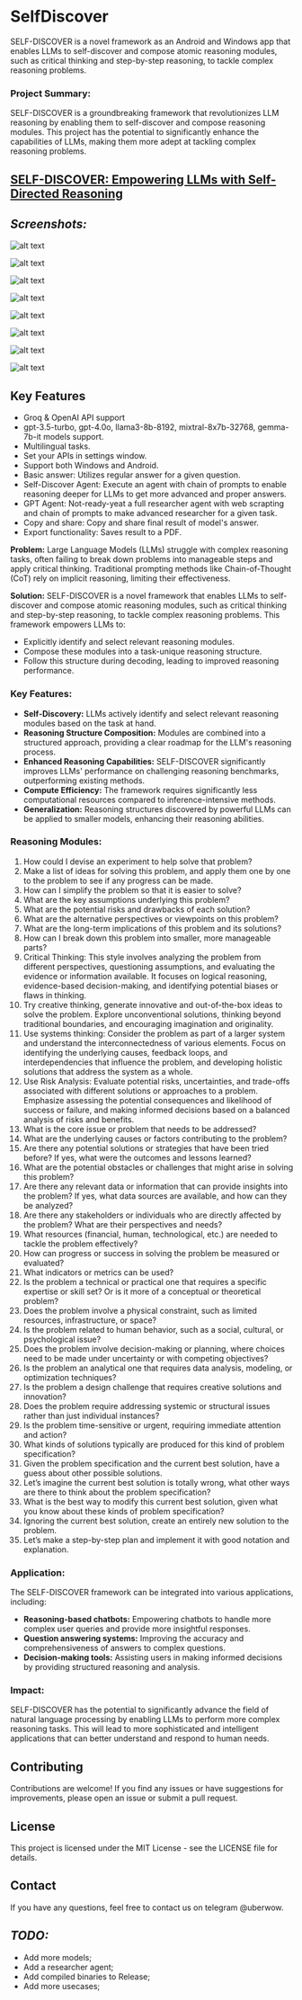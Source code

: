 # SelfDiscover
 SELF-DISCOVER is a novel framework as an Android and Windows app that enables LLMs to self-discover and compose atomic reasoning modules, such as critical thinking and step-by-step reasoning, to tackle complex reasoning problems.

### Project Summary:

SELF-DISCOVER is a groundbreaking framework that revolutionizes LLM reasoning by enabling them to self-discover and compose reasoning modules. This project has the potential to significantly enhance the capabilities of LLMs, making them more adept at tackling complex reasoning problems.

## [SELF-DISCOVER: Empowering LLMs with Self-Directed Reasoning](https://arxiv.org/abs/2402.03620)

## _Screenshots:_
![alt text]([https://github.com/progressionnetwork/SelfDiscover/blob/master/3.png](https://github.com/progressionnetwork/SelfDiscover/blob/main/screenshots/about.png?raw=true))

![alt text]([https://github.com/progressionnetwork/SelfDiscover/blob/master/2.png](https://github.com/progressionnetwork/SelfDiscover/blob/main/screenshots/main.png?raw=true))

![alt text]([https://github.com/progressionnetwork/SelfDiscover/blob/master/1.png](https://github.com/progressionnetwork/SelfDiscover/blob/main/screenshots/models.png?raw=true))

![alt text]([[https://github.com/progressionnetwork/SelfDiscover/blob/master/1.png](https://github.com/progressionnetwork/SelfDiscover/blob/main/screenshots/models.png](https://github.com/progressionnetwork/SelfDiscover/blob/main/screenshots/selfdiscover_full_answer.png?raw=true)))

![alt text]([[https://github.com/progressionnetwork/SelfDiscover/blob/master/1.png](https://github.com/progressionnetwork/SelfDiscover/blob/main/screenshots/models.png](https://github.com/progressionnetwork/SelfDiscover/blob/main/screenshots/settings.png?raw=true)))

![alt text]([[https://github.com/progressionnetwork/SelfDiscover/blob/master/1.png](https://github.com/progressionnetwork/SelfDiscover/blob/main/screenshots/models.png](https://github.com/progressionnetwork/SelfDiscover/blob/main/screenshots/selfdiscover_mode.png?raw=true)))

![alt text]([[https://github.com/progressionnetwork/SelfDiscover/blob/master/1.png](https://github.com/progressionnetwork/SelfDiscover/blob/main/screenshots/models.png](https://github.com/progressionnetwork/SelfDiscover/blob/main/screenshots/work_mode.png?raw=true)))

![alt text]([[https://github.com/progressionnetwork/SelfDiscover/blob/master/1.png](https://github.com/progressionnetwork/SelfDiscover/blob/main/screenshots/models.png](https://github.com/progressionnetwork/SelfDiscover/blob/main/screenshots/selfdiscover_chat.png?raw=true)))

## Key Features
* Groq & OpenAI API support
* gpt-3.5-turbo, gpt-4.0o, llama3-8b-8192, mixtral-8x7b-32768, gemma-7b-it models support.
* Multilingual tasks.
* Set your APIs in settings window.
* Support both Windows and Android.
* Basic answer: Utilizes regular answer for a given question.
* Self-Discover Agent: Execute an agent with chain of prompts to enable reasoning deeper for LLMs to get more advanced and proper answers.
* GPT Agent: Not-ready-yeat a full researcher agent with web scrapting and chain of prompts to make advanced researcher for a given task.
* Copy and share: Copy and share final result of model's answer.
* Export functionality: Saves result to a PDF.


**Problem:** Large Language Models (LLMs) struggle with complex reasoning tasks, often failing to break down problems into manageable steps and apply critical thinking. Traditional prompting methods like Chain-of-Thought (CoT) rely on implicit reasoning, limiting their effectiveness.

**Solution:** SELF-DISCOVER is a novel framework that enables LLMs to self-discover and compose atomic reasoning modules, such as critical thinking and step-by-step reasoning, to tackle complex reasoning problems. This framework empowers LLMs to:

- Explicitly identify and select relevant reasoning modules.
- Compose these modules into a task-unique reasoning structure.
- Follow this structure during decoding, leading to improved reasoning performance.

### Key Features:

- **Self-Discovery:** LLMs actively identify and select relevant reasoning modules based on the task at hand.
- **Reasoning Structure Composition:** Modules are combined into a structured approach, providing a clear roadmap for the LLM's reasoning process.
- **Enhanced Reasoning Capabilities:** SELF-DISCOVER significantly improves LLMs' performance on challenging reasoning benchmarks, outperforming existing methods.
- **Compute Efficiency:** The framework requires significantly less computational resources compared to inference-intensive methods.
- **Generalization:** Reasoning structures discovered by powerful LLMs can be applied to smaller models, enhancing their reasoning abilities.

### Reasoning Modules:
1. How could I devise an experiment to help solve that problem?
2. Make a list of ideas for solving this problem, and apply them one by one to the problem to see if any progress can be made.
3. How can I simplify the problem so that it is easier to solve?
4. What are the key assumptions underlying this problem?
5. What are the potential risks and drawbacks of each solution?
6. What are the alternative perspectives or viewpoints on this problem?
7. What are the long-term implications of this problem and its solutions?
8. How can I break down this problem into smaller, more manageable parts?
9. Critical Thinking: This style involves analyzing the problem from different perspectives, questioning assumptions, and evaluating the evidence or information available. It focuses on logical reasoning, evidence-based decision-making, and identifying potential biases or flaws in thinking.
10. Try creative thinking, generate innovative and out-of-the-box ideas to solve the problem. Explore unconventional solutions, thinking beyond traditional boundaries, and encouraging imagination and originality.
11. Use systems thinking: Consider the problem as part of a larger system and understand the interconnectedness of various elements. Focus on identifying the underlying causes, feedback loops, and interdependencies that influence the problem, and developing holistic solutions that address the system as a whole.
12. Use Risk Analysis: Evaluate potential risks, uncertainties, and trade-offs associated with different solutions or approaches to a problem. Emphasize assessing the potential consequences and likelihood of success or failure, and making informed decisions based on a balanced analysis of risks and benefits.
13. What is the core issue or problem that needs to be addressed?
14. What are the underlying causes or factors contributing to the problem?
15. Are there any potential solutions or strategies that have been tried before? If yes, what were the outcomes and lessons learned?
16. What are the potential obstacles or challenges that might arise in solving this problem?
17. Are there any relevant data or information that can provide insights into the problem? If yes, what data sources are available, and how can they be analyzed?
18. Are there any stakeholders or individuals who are directly affected by the problem? What are their perspectives and needs?
19. What resources (financial, human, technological, etc.) are needed to tackle the problem effectively?
20. How can progress or success in solving the problem be measured or evaluated?
21. What indicators or metrics can be used?
22. Is the problem a technical or practical one that requires a specific expertise or skill set? Or is it more of a conceptual or theoretical problem?
23. Does the problem involve a physical constraint, such as limited resources, infrastructure, or space?
24. Is the problem related to human behavior, such as a social, cultural, or psychological issue?
25. Does the problem involve decision-making or planning, where choices need to be made under uncertainty or with competing objectives?
26. Is the problem an analytical one that requires data analysis, modeling, or optimization techniques?
27. Is the problem a design challenge that requires creative solutions and innovation?
28. Does the problem require addressing systemic or structural issues rather than just individual instances?
29. Is the problem time-sensitive or urgent, requiring immediate attention and action?
30. What kinds of solutions typically are produced for this kind of problem specification?
31. Given the problem specification and the current best solution, have a guess about other possible solutions.
32. Let’s imagine the current best solution is totally wrong, what other ways are there to think about the problem specification?
33. What is the best way to modify this current best solution, given what you know about these kinds of problem specification?
34. Ignoring the current best solution, create an entirely new solution to the problem.
35. Let’s make a step-by-step plan and implement it with good notation and explanation.

### Application:

The SELF-DISCOVER framework can be integrated into various applications, including:

- **Reasoning-based chatbots:** Empowering chatbots to handle more complex user queries and provide more insightful responses.
- **Question answering systems:** Improving the accuracy and comprehensiveness of answers to complex questions.
- **Decision-making tools:** Assisting users in making informed decisions by providing structured reasoning and analysis.

### Impact:

SELF-DISCOVER has the potential to significantly advance the field of natural language processing by enabling LLMs to perform more complex reasoning tasks. This will lead to more sophisticated and intelligent applications that can better understand and respond to human needs.

## Contributing
Contributions are welcome! If you find any issues or have suggestions for improvements, please open an issue or submit a pull request.

## License
This project is licensed under the MIT License - see the LICENSE file for details.

## Contact
If you have any questions, feel free to contact us on telegram @uberwow.

## *TODO:*
* Add more models;
* Add a researcher agent;
* Add compiled binaries to Release;
* Add more usecases;
